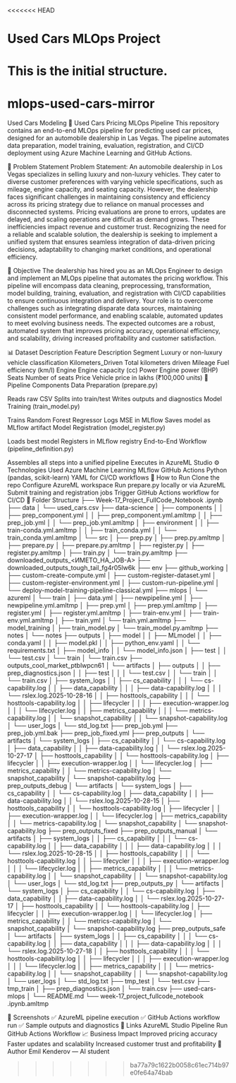 <<<<<<< HEAD
# Used Cars MLOps Project

This is the initial structure.
=======
# mlops-used-cars-mirror
Used Cars Modeling
🚗 Used Cars Pricing MLOps Pipeline
This repository contains an end-to-end MLOps pipeline for predicting used car prices, designed for an automobile dealership in Las Vegas. The pipeline automates data preparation, model training, evaluation, registration, and CI/CD deployment using Azure Machine Learning and GitHub Actions.

📌 Problem Statement
Problem Statement: An automobile dealership in Los Vegas specializes in selling luxury and non-luxury vehicles. They cater to diverse customer preferences with varying vehicle specifications, such as mileage, engine capacity, and seating capacity. However, the dealership faces significant challenges in maintaining consistency and efficiency across its pricing strategy due to reliance on manual processes and disconnected systems. Pricing evaluations are prone to errors, updates are delayed, and scaling operations are difficult as demand grows. These inefficiencies impact revenue and customer trust. Recognizing the need for a reliable and scalable solution, the dealership is seeking to implement a unified system that ensures seamless integration of data-driven pricing decisions, adaptability to changing market conditions, and operational efficiency.

🎯 Objective
The dealership has hired you as an MLOps Engineer to design and implement an MLOps pipeline that automates the pricing workflow. This pipeline will encompass data cleaning, preprocessing, transformation, model building, training, evaluation, and registration with CI/CD capabilities to ensure continuous integration and delivery. Your role is to overcome challenges such as integrating disparate data sources, maintaining consistent model performance, and enabling scalable, automated updates to meet evolving business needs. The expected outcomes are a robust, automated system that improves pricing accuracy, operational efficiency, and scalability, driving increased profitability and customer satisfaction.

📊 Dataset Description
Feature	Description
Segment	Luxury or non-luxury vehicle classification
Kilometers_Driven	Total kilometers driven
Mileage	Fuel efficiency (km/l)
Engine	Engine capacity (cc)
Power	Engine power (BHP)
Seats	Number of seats
Price	Vehicle price in lakhs (₹100,000 units)
🧪 Pipeline Components
Data Preparation (prepare.py)

Reads raw CSV
Splits into train/test
Writes outputs and diagnostics
Model Training (train_model.py)

Trains Random Forest Regressor
Logs MSE in MLflow
Saves model as MLflow artifact
Model Registration (model_register.py)

Loads best model
Registers in MLflow registry
End-to-End Workflow (pipeline_definition.py)

Assembles all steps into a unified pipeline
Executes in AzureML Studio
⚙️ Technologies Used
Azure Machine Learning
MLflow
GitHub Actions
Python (pandas, scikit-learn)
YAML for CI/CD workflows
🚀 How to Run
Clone the repo
Configure AzureML workspace
Run prepare.py locally or via AzureML
Submit training and registration jobs
Trigger GitHub Actions workflow for CI/CD
📂 Folder Structure
├── Week-17_Project_FullCode_Notebook .ipynb ├── data │ └── used_cars.csv ├── data-science │ ├── components │ │ ├── prep_component.yml │ │ ├── prep_component.yml.amltmp │ │ ├── prep_job.yml │ │ └── prep_job.yml.amltmp │ ├── environment │ │ ├── train-conda.yml.amltmp │ │ ├── train_conda.yml │ │ └── train_conda.yml.amltmp │ └── src │ ├── prep.py │ ├── prep.py.amltmp │ ├── prepare.py │ ├── prepare.py.amltmp │ ├── register.py │ ├── register.py.amltmp │ ├── train.py │ └── train.py.amltmp ├── downloaded_outputs_<ИМЕТО_НА_JOB-А> ├── downloaded_outputs_tough_tail_fg4r05lw6k ├── env ├── github_working │ ├── custom-create-compute.yml │ ├── custom-register-dataset.yml │ ├── custom-register-environment.yml │ ├── custom-run-pipeline.yml │ └── deploy-model-training-pipeline-classical.yml ├── mlops │ └── azureml │ └── train │ ├── data.yml │ ├── newpipeline.yml │ ├── newpipeline.yml.amltmp │ ├── prep.yml │ ├── prep.yml.amltmp │ ├── register.yml │ ├── register.yml.amltmp │ ├── train-env.yml │ ├── train-env.yml.amltmp │ ├── train.yml │ └── train.yml.amltmp ├── model_training │ ├── train_model.py │ └── train_model.py.amltmp ├── notes │ └── notes ├── outputs │ ├── model │ │ ├── MLmodel │ │ ├── conda.yaml │ │ ├── model.pkl │ │ ├── python_env.yaml │ │ └── requirements.txt │ ├── model_info │ │ └── model_info.json │ ├── test │ │ └── test.csv │ └── train │ └── train.csv ├── outputs_cool_market_ptblwpcn61 │ └── artifacts │ ├── outputs │ │ ├── prep_diagnostics.json │ │ ├── test │ │ │ └── test.csv │ │ └── train │ │ └── train.csv │ ├── system_logs │ │ ├── cs_capability │ │ │ └── cs-capability.log │ │ ├── data_capability │ │ │ ├── data-capability.log │ │ │ └── rslex.log.2025-10-28-16 │ │ ├── hosttools_capability │ │ │ └── hosttools-capability.log │ │ ├── lifecycler │ │ │ ├── execution-wrapper.log │ │ │ └── lifecycler.log │ │ ├── metrics_capability │ │ │ └── metrics-capability.log │ │ └── snapshot_capability │ │ └── snapshot-capability.log │ └── user_logs │ └── std_log.txt ├── prep_job.yml ├── prep_job.yml.bak ├── prep_job_fixed.yml ├── prep_outputs │ └── artifacts │ └── system_logs │ ├── cs_capability │ │ └── cs-capability.log │ ├── data_capability │ │ ├── data-capability.log │ │ └── rslex.log.2025-10-27-17 │ ├── hosttools_capability │ │ └── hosttools-capability.log │ ├── lifecycler │ │ ├── execution-wrapper.log │ │ └── lifecycler.log │ ├── metrics_capability │ │ └── metrics-capability.log │ └── snapshot_capability │ └── snapshot-capability.log ├── prep_outputs_debug │ └── artifacts │ └── system_logs │ ├── cs_capability │ │ └── cs-capability.log │ ├── data_capability │ │ ├── data-capability.log │ │ └── rslex.log.2025-10-28-15 │ ├── hosttools_capability │ │ └── hosttools-capability.log │ ├── lifecycler │ │ ├── execution-wrapper.log │ │ └── lifecycler.log │ ├── metrics_capability │ │ └── metrics-capability.log │ └── snapshot_capability │ └── snapshot-capability.log ├── prep_outputs_fixed ├── prep_outputs_manual │ └── artifacts │ ├── system_logs │ │ ├── cs_capability │ │ │ └── cs-capability.log │ │ ├── data_capability │ │ │ ├── data-capability.log │ │ │ └── rslex.log.2025-10-28-15 │ │ ├── hosttools_capability │ │ │ └── hosttools-capability.log │ │ ├── lifecycler │ │ │ ├── execution-wrapper.log │ │ │ └── lifecycler.log │ │ ├── metrics_capability │ │ │ └── metrics-capability.log │ │ └── snapshot_capability │ │ └── snapshot-capability.log │ └── user_logs │ └── std_log.txt ├── prep_outputs_py │ └── artifacts │ └── system_logs │ ├── cs_capability │ │ └── cs-capability.log │ ├── data_capability │ │ ├── data-capability.log │ │ └── rslex.log.2025-10-27-17 │ ├── hosttools_capability │ │ └── hosttools-capability.log │ ├── lifecycler │ │ ├── execution-wrapper.log │ │ └── lifecycler.log │ ├── metrics_capability │ │ └── metrics-capability.log │ └── snapshot_capability │ └── snapshot-capability.log ├── prep_outputs_safe │ └── artifacts │ ├── system_logs │ │ ├── cs_capability │ │ │ └── cs-capability.log │ │ ├── data_capability │ │ │ ├── data-capability.log │ │ │ └── rslex.log.2025-10-27-18 │ │ ├── hosttools_capability │ │ │ └── hosttools-capability.log │ │ ├── lifecycler │ │ │ ├── execution-wrapper.log │ │ │ └── lifecycler.log │ │ ├── metrics_capability │ │ │ └── metrics-capability.log │ │ └── snapshot_capability │ │ └── snapshot-capability.log │ └── user_logs │ └── std_log.txt ├── tmp_test │ └── test.csv ├── tmp_train │ ├── prep_diagnostics.json │ └── train.csv ├── used-cars-mlops │ └── README.md └── week-17_project_fullcode_notebook .ipynb.amltmp

📸 Screenshots
✅ AzureML pipeline execution
✅ GitHub Actions workflow run
✅ Sample outputs and diagnostics
🔗 Links
AzureML Studio Pipeline Run
GitHub Actions Workflow
📈 Business Impact
Improved pricing accuracy
Faster updates and scalability
Increased customer trust and profitability
🧠 Author
Emil Kenderov — AI student
>>>>>>> ba77a79c1622b0058c61ec714b97e0fe64a74bab

